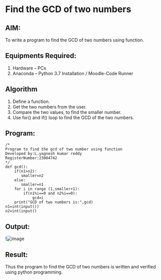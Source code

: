 # Find the GCD of two numbers

## AIM:
To write a program to find the GCD of two numbers using function.

## Equipments Required:
1. Hardware – PCs
2. Anaconda – Python 3.7 Installation / Moodle-Code Runner

## Algorithm
1. Define a function.
2. Get the two numbers from the user.
3. Compare the two values, to find the smaller number.
4. Use for() and if() loop to find the GCD of the two numbers.

## Program:
```
/*
Program to find the gcd of two number using function
Developed by:L.yagnesh kumar reddy 
RegisterNumber:23004742  
*/
def gcd():
    if(n1>n2):
       smaller=n2
    else:
       smaller=n1
    for i in range (1,smaller+1):
        if(n1%i==0 and n2%i==0):
            gcd=i
    print("GCD of two numbers is:",gcd)
n1=int(input())
n2=int(input()
```
## Output:
!![image](https://github.com/23004742/GCD-of-two-numbers/assets/150319318/e1ecfd1d-9761-4503-98f7-3d7f9a703246)



## Result:
Thus the program to find the GCD of two numbers is written and verified using python programming.
